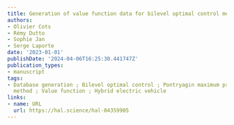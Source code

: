 ```yaml
---
title: Generation of value function data for bilevel optimal control method
authors:
- Olivier Cots
- Rémy Dutto
- Sophie Jan
- Serge Laporte
date: '2023-01-01'
publishDate: '2024-04-06T16:25:30.441747Z'
publication_types:
- manuscript
tags:
- Database generation ; Bilevel optimal control ; Pontryagin maximum principle ; Indirect
  method ; Value function ; Hybrid electric vehicle
links:
- name: URL
  url: https://hal.science/hal-04359905
---
```

